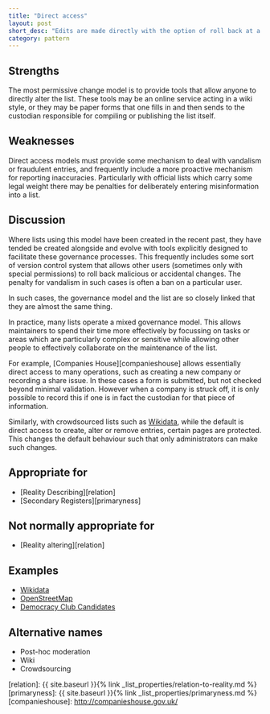 ```yaml
---
title: "Direct access"
layout: post
short_desc: "Edits are made directly with the option of roll back at a later date."
category: pattern
---
```


## Strengths

The most permissive change model is to provide tools that allow anyone to
directly alter the list. These tools may be an online service acting in a
wiki style, or they may be paper forms that one fills in and then sends to the
custodian responsible for compiling or publishing the list itself.

## Weaknesses

Direct access models must provide some mechanism to deal with vandalism or
fraudulent entries, and frequently include a more proactive mechanism for
reporting inaccuracies. Particularly with official lists which carry some
legal weight there may be penalties for deliberately entering misinformation
into a list.

## Discussion

Where lists using this model have been created in the recent past, they have
tended be created alongside and evolve with tools explicitly designed to
facilitate these governance processes. This frequently includes some sort of
version control system that allows other users (sometimes only with special
permissions) to roll back malicious or accidental changes. The penalty for
vandalism in such cases is often a ban on a particular user.

In such cases, the governance model and the list are so closely linked that
they are almost the same thing.

In practice, many lists operate a mixed governance model. This allows
maintainers to spend their time more effectively by focussing on tasks or areas
which are particularly complex or sensitive while allowing other people to
effectively collaborate on the maintenance of the list.

For example, [Companies House][companieshouse] allows essentially direct
access to many operations, such as creating a new company or recording a share
issue. In these cases a form is submitted, but not checked beyond minimal
validation. However when a company is struck off, it is only possible to
record this if one is in fact the custodian for that piece of information.

Similarly, with crowdsourced lists such as [Wikidata][wikidata], while the
default is direct access to create, alter or remove entries, certain pages are
protected. This changes the default behaviour such that only administrators
can make such changes.

## Appropriate for

* [Reality Describing][relation]
* [Secondary Registers][primaryness]

## Not normally appropriate for

* [Reality altering][relation]

## Examples

* [Wikidata][wikidata]
* [OpenStreetMap][osm]
* [Democracy Club Candidates][candidates]

## Alternative names

* Post-hoc moderation
* Wiki
* Crowdsourcing


[wikidata]: https://www.wikidata.org/wiki/Wikidata:Main_Page
[osm]: https://wiki.openstreetmap.org/wiki/Beginners_Guide_1.3
[candidates]: https://candidates.democracyclub.org.uk/
[relation]: {{ site.baseurl }}{% link _list_properties/relation-to-reality.md %}
[primaryness]: {{ site.baseurl }}{% link _list_properties/primaryness.md %}
[companieshouse]: http://companieshouse.gov.uk/
